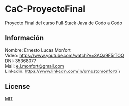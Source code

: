 # CaC-ProyectoFinal

Proyecto Final del curso Full-Stack Java de Codo a Codo

## Información

Nombre: Ernesto Lucas Monfort \
Video: https://www.youtube.com/watch?v=3AQa9F5rTOQ \
DNI: 35368077 \
Mail: e.l.monfort@gmail.com \
Linkedin: https://www.linkedin.com/in/ernestomonfort/ \

## License

[MIT](https://choosealicense.com/licenses/mit/)
